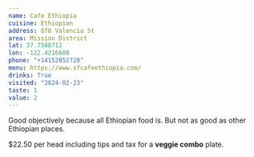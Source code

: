 ```yaml
---
name: Cafe Ethiopia
cuisine: Ethiopian
address: 878 Valencia St
area: Mission District
lat: 37.7588712
lon: -122.4216608
phone: "+14152852728"
menu: https://www.sfcafeethiopia.com/
drinks: True
visited: "2024-02-23"
taste: 1
value: 2
---
```


Good objectively because all Ethiopian food is. But not as good as other Ethiopian places.

$22.50 per head including tips and tax for a **veggie combo** plate.
